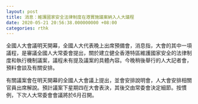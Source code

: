 ```yaml
---
layout: post
title: 消息：維護國家安全法律制度在港實施議案納入人大議程
date: 2020-05-21 20:56:38.000000000 +08:00
categories: rthk
---
```


全國人大會議明天開幕，全國人大代表晚上出席預備會，消息指，大會的其中一項議程，是審議全國人大常委會提出，關於建立健全香港特區維護國家安全的法律制度和執行機制議案，議程未有提及議案的具體內容。今晚稍後舉行的人大記者會，預料會談及有關安排。

有關議案會在明天開幕的全國人大會議上提出，並會安排說明會，人大會安排相關官員出席解說。預計議案下星期四在大會表決，其後交由常委會決定細節。按慣例，下次人大常委會會議將於6月召開。
